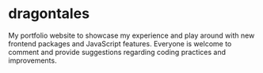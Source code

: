# dragontales
My portfolio website to showcase my experience and play around with new frontend packages and JavaScript features. Everyone is welcome to comment and provide suggestions regarding coding practices and improvements.
